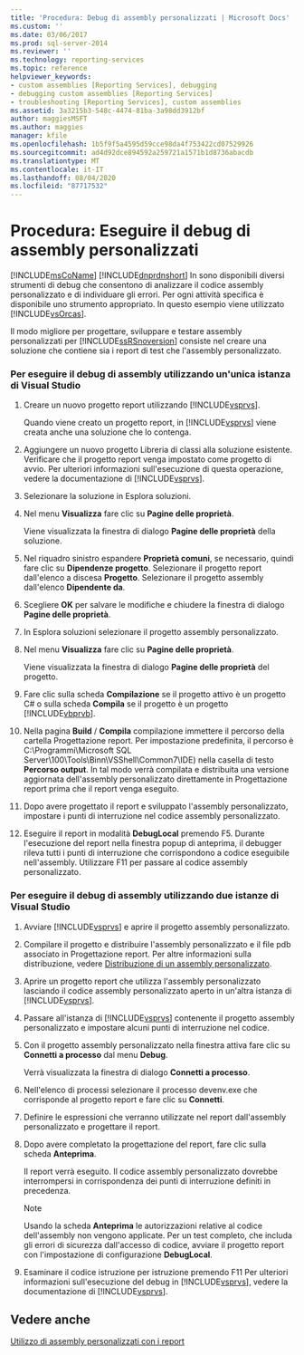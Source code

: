 ```yaml
---
title: 'Procedura: Debug di assembly personalizzati | Microsoft Docs'
ms.custom: ''
ms.date: 03/06/2017
ms.prod: sql-server-2014
ms.reviewer: ''
ms.technology: reporting-services
ms.topic: reference
helpviewer_keywords:
- custom assemblies [Reporting Services], debugging
- debugging custom assemblies [Reporting Services]
- troubleshooting [Reporting Services], custom assemblies
ms.assetid: 3a3215b3-548c-4474-81ba-3a98dd3912bf
author: maggiesMSFT
ms.author: maggies
manager: kfile
ms.openlocfilehash: 1b5f9f5a4595d59cce98da4f753422cd07529926
ms.sourcegitcommit: ad4d92dce894592a259721a1571b1d8736abacdb
ms.translationtype: MT
ms.contentlocale: it-IT
ms.lasthandoff: 08/04/2020
ms.locfileid: "87717532"
---
```

# <a name="how-to-debug-custom-assemblies"></a>Procedura: Eseguire il debug di assembly personalizzati
  [!INCLUDE[msCoName](../../includes/msconame-md.md)] [!INCLUDE[dnprdnshort](../../includes/dnprdnshort-md.md)] In sono disponibili diversi strumenti di debug che consentono di analizzare il codice assembly personalizzato e di individuare gli errori. Per ogni attività specifica è disponibile uno strumento appropriato. In questo esempio viene utilizzato [!INCLUDE[vsOrcas](../../includes/vsorcas-md.md)].  
  
 Il modo migliore per progettare, sviluppare e testare assembly personalizzati per [!INCLUDE[ssRSnoversion](../../includes/ssrsnoversion-md.md)] consiste nel creare una soluzione che contiene sia i report di test che l'assembly personalizzato.  
  
### <a name="to-debug-assemblies-using-a-single-instance-of-visual-studio"></a>Per eseguire il debug di assembly utilizzando un'unica istanza di Visual Studio  
  
1.  Creare un nuovo progetto report utilizzando [!INCLUDE[vsprvs](../../includes/vsprvs-md.md)].  
  
     Quando viene creato un progetto report, in [!INCLUDE[vsprvs](../../includes/vsprvs-md.md)] viene creata anche una soluzione che lo contenga.  
  
2.  Aggiungere un nuovo progetto Libreria di classi alla soluzione esistente. Verificare che il progetto report venga impostato come progetto di avvio. Per ulteriori informazioni sull'esecuzione di questa operazione, vedere la documentazione di [!INCLUDE[vsprvs](../../includes/vsprvs-md.md)].  
  
3.  Selezionare la soluzione in Esplora soluzioni.  
  
4.  Nel menu **Visualizza** fare clic su **Pagine delle proprietà**.  
  
     Viene visualizzata la finestra di dialogo **Pagine delle proprietà** della soluzione.  
  
5.  Nel riquadro sinistro espandere **Proprietà comuni**, se necessario, quindi fare clic su **Dipendenze progetto**. Selezionare il progetto report dall'elenco a discesa **Progetto**. Selezionare il progetto assembly dall'elenco **Dipendente da**.  
  
6.  Scegliere **OK** per salvare le modifiche e chiudere la finestra di dialogo **Pagine delle proprietà**.  
  
7.  In Esplora soluzioni selezionare il progetto assembly personalizzato.  
  
8.  Nel menu **Visualizza** fare clic su **Pagine delle proprietà**.  
  
     Viene visualizzata la finestra di dialogo **Pagine delle proprietà** del progetto.  
  
9. Fare clic sulla scheda **Compilazione** se il progetto attivo è un progetto C# o sulla scheda **Compila** se il progetto è un progetto [!INCLUDE[vbprvb](../../includes/vbprvb-md.md)].  
  
10. Nella pagina **Build** / **Compila** compilazione immettere il percorso della cartella Progettazione report. Per impostazione predefinita, il percorso è C:\Programmi\Microsoft SQL Server\100\Tools\Binn\VSShell\Common7\IDE) nella casella di testo **Percorso output**. In tal modo verrà compilata e distribuita una versione aggiornata dell'assembly personalizzato direttamente in Progettazione report prima che il report venga eseguito.  
  
11. Dopo avere progettato il report e sviluppato l'assembly personalizzato, impostare i punti di interruzione nel codice assembly personalizzato.  
  
12. Eseguire il report in modalità **DebugLocal** premendo F5. Durante l'esecuzione del report nella finestra popup di anteprima, il debugger rileva tutti i punti di interruzione che corrispondono a codice eseguibile nell'assembly. Utilizzare F11 per passare al codice assembly personalizzato.  
  
### <a name="to-debug-assemblies-using-two-instances-of-visual-studio"></a>Per eseguire il debug di assembly utilizzando due istanze di Visual Studio  
  
1.  Avviare [!INCLUDE[vsprvs](../../includes/vsprvs-md.md)] e aprire il progetto assembly personalizzato.  
  
2.  Compilare il progetto e distribuire l'assembly personalizzato e il file pdb associato in Progettazione report. Per altre informazioni sulla distribuzione, vedere [Distribuzione di un assembly personalizzato](deploying-a-custom-assembly.md).  
  
3.  Aprire un progetto report che utilizza l'assembly personalizzato lasciando il codice assembly personalizzato aperto in un'altra istanza di [!INCLUDE[vsprvs](../../includes/vsprvs-md.md)].  
  
4.  Passare all'istanza di [!INCLUDE[vsprvs](../../includes/vsprvs-md.md)] contenente il progetto assembly personalizzato e impostare alcuni punti di interruzione nel codice.  
  
5.  Con il progetto assembly personalizzato nella finestra attiva fare clic su **Connetti a processo** dal menu **Debug**.  
  
     Verrà visualizzata la finestra di dialogo **Connetti a processo**.  
  
6.  Nell'elenco di processi selezionare il processo devenv.exe che corrisponde al progetto report e fare clic su **Connetti**.  
  
7.  Definire le espressioni che verranno utilizzate nel report dall'assembly personalizzato e progettare il report.  
  
8.  Dopo avere completato la progettazione del report, fare clic sulla scheda **Anteprima**.  
  
     Il report verrà eseguito. Il codice assembly personalizzato dovrebbe interrompersi in corrispondenza dei punti di interruzione definiti in precedenza.  
  
    > [!NOTE]  
    >  Usando la scheda **Anteprima** le autorizzazioni relative al codice dell'assembly non vengono applicate. Per un test completo, che includa gli errori di sicurezza dall'accesso di codice, avviare il progetto report con l'impostazione di configurazione **DebugLocal**.  
  
9. Esaminare il codice istruzione per istruzione premendo F11 Per ulteriori informazioni sull'esecuzione del debug in [!INCLUDE[vsprvs](../../includes/vsprvs-md.md)], vedere la documentazione di [!INCLUDE[vsprvs](../../includes/vsprvs-md.md)].  
  
## <a name="see-also"></a>Vedere anche  
 [Utilizzo di assembly personalizzati con i report](using-custom-assemblies-with-reports.md)  
  
  
